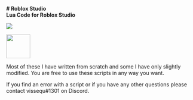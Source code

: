 <b># Roblox Studio</b><br>
<b>Lua Code for Roblox Studio</b>

<a href="https://vissequ.com" target="_blank"><img src="https://vissequ.com/images/vissequ_studios_logo.png"></img></a>

<a href="https://discord.com/invite/Y39axAq" target="_blank"><img src="https://vissequ.com/images/discord.png" height="64" width="64"></img></a>

Most of these I have written from scratch and some I have only slightly modified. You are free to use these scripts in any way you want.

If you find an error with a script or if you have any other questions please contact vissequ#1301 on Discord.
